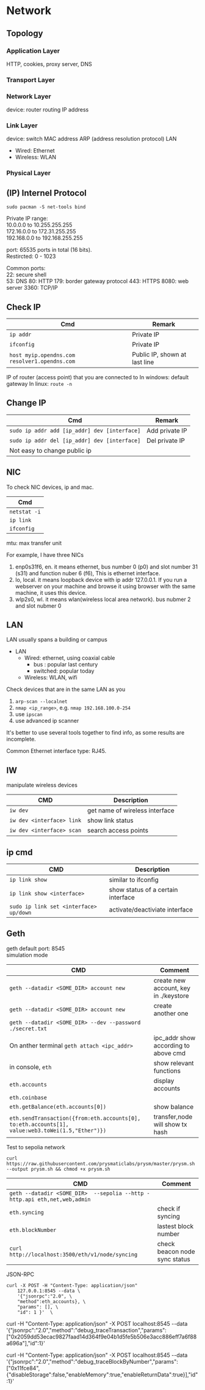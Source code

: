 # Network


## Topology

### Application Layer

HTTP, cookies, proxy server, DNS

### Transport Layer

### Network Layer
device: router
routing
IP address

### Link Layer
device: switch
MAC address
ARP (address resolution protocol)
LAN
 - Wired: Ethernet
 - Wireless: WLAN

### Physical Layer

## (IP) Internel Protocol

`sudo pacman -S net-tools bind`

Private IP range:  
10.0.0.0 to 10.255.255.255  
172.16.0.0 to 172.31.255.255  
192.168.0.0 to 192.168.255.255  

port: 65535 ports in total (16 bits).   
Restircted: 0 - 1023

Common ports:  
22: secure shell  
53: DNS
80: HTTP
179: border gateway protocol
443: HTTPS
8080: web server
3360: TCP/IP


## Check IP

| Cmd                                           | Remark                        |
|-----------------------------------------------|-------------------------------|
| `ip addr`                                     | Private IP                    |
| `ifconfig`                                    | Private IP                    |
| `host myip.opendns.com resolver1.opendns.com` | Public IP, shown at last line |

IP of router (access point) that you are connected to
In windows: default gateway
In linux: `route -n`

## Change IP

| Cmd                                          | Remark         |
|----------------------------------------------|----------------|
| `sudo ip addr add [ip_addr] dev [interface]` | Add private IP |
| `sudo ip addr del [ip_addr] dev [interface]` | Del private IP |
| Not easy to change public ip                 |                |

## NIC

To check NIC devices, ip and mac.

| Cmd            |
|----------------|
| `netstat -i`   |
| `ip link` |
| `ifconfig`     |

mtu: max transfer unit


For example, I have three NICs  
1. enp0s31f6, en. it means ethernet, bus number 0 (p0) and slot number 31 (s31)
and function nuber 6 (f6), This is ethernet interface.
2. lo, local. it means loopback device with ip addr 127.0.0.1. If you run a webserver on your machine
and browse it using browser with the same machine, it uses this device.
3. wlp2s0, wl. it means wlan(wireless local area network).  bus nubmer 2 and slot nubmer 0

## LAN

LAN usually spans a building or campus

- LAN
    - Wired: ethernet, using coaxial cable
        - bus : popular last century
        - switched: popular today
    - Wireless: WLAN, wifi

Check devices that are in the same LAN as you
1. `arp-scan --localnet`
2. `nmap <ip_range>`, e.g. `nmap 192.168.100.0-254`
3. use `ipscan`
4. use advanced ip scanner

It's better to use several tools together to find info, as some results are incomplete.  

Common Ethernet interface type: RJ45.

## IW

manipulate wireless devices

| CMD                       | Description                    |
|---------------------------|--------------------------------|
| `iw dev`                  | get name of wireless interface |
| `iw dev <interface> link` | show link status               |
| `iw dev <interface> scan` | search access points<messy info>           |


## ip cmd

| CMD                          | Description                        |
|------------------------------|------------------------------------|
| `ip link show`               | similar to ifconfig                |
| `ip link show <interface>`   | show status of a certain interface |
| `sudo ip link set <interface> up/down` | activate/deactiviate interface                 |


## Geth

geth default port: 8545  
simulation mode

| CMD                                                                                            | Comment                               |
|------------------------------------------------------------------------------------------------|---------------------------------------|
| `geth --datadir <SOME_DIR> account new`                                                        | create new account, key in ./keystore |
| `geth --datadir <SOME_DIR> account new`                                                        | create another one                    |
| `geth --datadir <SOME_DIR> --dev --password ./secret.txt`                                      |                                       |
| On anther terminal `geth attach <ipc_addr>`                                                    | ipc_addr show according to above cmd  |
| in console, `eth`                                                                              | show relevant functions               |
| `eth.accounts`                                                                                 | display accounts                      |
| `eth.coinbase`                                                                                 |                                       |
| `eth.getBalance(eth.accounts[0])`                                                              | show balance                          |
| `eth.sendTransaction({from:eth.accounts[0], to:eth.accounts[1], value:web3.toWei(1.5,"Ether")})` | transfer,node will show tx hash       |

Test to sepolia network

`curl https://raw.githubusercontent.com/prysmaticlabs/prysm/master/prysm.sh --output prysm.sh && chmod +x prysm.sh`

| CMD                                                                       | Comment              |
|---------------------------------------------------------------------------|----------------------|
| `geth --datadir <SOME_DIR>  --sepolia --http -http.api eth,net,web,admin` |                      |
| `eth.syncing`                                                             | check if syncing     |
| `eth.blockNumber`                                                         | lastest block number |
| `curl http://localhost:3500/eth/v1/node/syncing`                    | check beacon node sync status          |

JSON-RPC
```
curl -X POST -H "Content-Type: application/json"
    127.0.0.1:8545 --data \
    '{"jsonrpc":"2.0", \
    "method":eth_accounts}, \
    "params": [], \
    "id": 1 }'  \
```

curl -H "Content-Type: application/json" -X POST localhost:8545 --data '{"jsonrpc":"2.0","method":"debug_traceTransaction","params":["0x2059dd53ecac9827faad14d364f9e04b1d5fe5b506e3acc886eff7a6f88a696a"],"id":1}'

curl -H "Content-Type: application/json" -X POST localhost:8545 --data '{"jsonrpc":"2.0","method":"debug_traceBlockByNumber","params":["0x11fce84",{"disableStorage":false,"enableMemory":true,"enableReturnData":true}],"id":1}'
